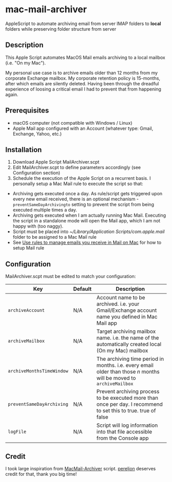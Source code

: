 # mac-mail-archiver
AppleScript to automate archiving email from server IMAP folders to **local** folders while preserving folder structure from server

## Description
This Apple Script automates MacOS Mail emails archiving to a local mailbox (i.e. "On my Mac").

My personal use case is to archive emails older than 12 months from my corporate Exchange mailbox.
My corporate retention policy is 15-months, after which emails are silently deleted.
Having been through the dreadful experience of loosing a critical email I had to prevent that from happening again.

## Prerequisites

* macOS computer (not compatible with Windows / Linux)
* Apple Mail app configured with an Account (whatever type: Gmail, Exchange, Yahoo, etc.)

## Installation

1. Download Apple Script MailArchiver.scpt
2. Edit MailArchiver.scpt to define parameters accordingly (see Configuration section)
3. Schedule the execution of the Apple Script on a recurrent basis.
I personally setup a Mac Mail rule to execute the script so that:
* Archiving gets executed once a day. As rule/script gets triggered upon every new email received, there is an optional mechanism - `preventSameDayArchivingto` setting to prevent the script from being executed multiple times a day. 
* Archiving gets executed when I am actually running Mac Mail. Executing the script in a standalone mode will open the Mail app, which I am not happy with (too naggy).
* Script must be placed into _~/Library/Application Scripts/com.apple.mail_ folder to be assigned to a Mac Mail rule
* See [Use rules to manage emails you receive in Mail on Mac](https://support.apple.com/guide/mail/use-rules-to-manage-emails-you-receive-mlhlp1017/mac) for how to setup Mail rule

## Configuration

MailArchiver.scpt must be edited to match your configuration:

| Key | Default | Description |
| --- | --- | --- |
| `archiveAccount` | N/A | Account name to be archived. i.e. your Gmail/Exchange account name you defined in Mac Mail app|
| `archiveMailbox` | N/A | Target archiving mailbox name. i.e. the name of the automatically created local (On my Mac) mailbox |
| `archiveMonthsTimeWindow` | N/A |The archiving time period in months. i.e. every email older than those _n_ months will be moved to `archiveMailbox` |
| `preventSameDayArchiving` | N/A | Prevent archiving process to be executed more than once per day. I recommend to set this to true. true of false|
| `logFile` | N/A | Script will log information into that file accessible from the Console app|

## Credit

I took large inspiration from [MacMail-Archiver](https://github.com/pereljon/MacMail-Archiver) script. [pereljon](https://github.com/pereljon) deserves credit for that, thank you big time!
